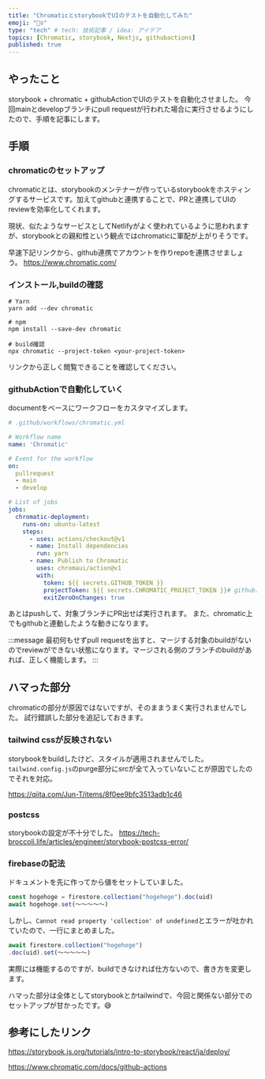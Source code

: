 ```yaml
---
title: "ChromaticとstorybookでUIのテストを自動化してみた"
emoji: "🧜‍♀️"
type: "tech" # tech: 技術記事 / idea: アイデア
topics: [Chromatic, storybook, Nextjs, githubactions]
published: true
---
```


## やったこと
storybook + chromatic + githubActionでUIのテストを自動化させました。
今回mainとdevelopブランチにpull requestが行われた場合に実行させるようにしたので、手順を記事にします。

## 手順
### chromaticのセットアップ
chromaticとは、storybookのメンテナーが作っているstorybookをホスティングするサービスです。加えてgithubと連携することで、PRと連携してUIのreviewを効率化してくれます。

現状、似たようなサービスとしてNetlifyがよく使われているように思われますが、storybookとの親和性という観点ではchromaticに軍配が上がりそうです。

早速下記リンクから、github連携でアカウントを作りrepoを連携させましょう。
https://www.chromatic.com/

### インストール,buildの確認

```
# Yarn
yarn add --dev chromatic

# npm
npm install --save-dev chromatic
```

```
# build確認
npx chromatic --project-token <your-project-token>
```
リンクから正しく閲覧できることを確認してください。

### githubActionで自動化していく
documentをベースにワークフローをカスタマイズします。

```yaml
# .github/workflows/chromatic.yml

# Workflow name
name: 'Chromatic'

# Event for the workflow
on: 
  pullrequest
  - main
  - develop

# List of jobs
jobs:
  chromatic-deployment:
    runs-on: ubuntu-latest
    steps:
      - uses: actions/checkout@v1
      - name: Install dependencies
        run: yarn
      - name: Publish to Chromatic
        uses: chromaui/action@v1
        with:
          token: ${{ secrets.GITHUB_TOKEN }}
          projectToken: ${{ secrets.CHROMATIC_PROJECT_TOKEN }}# githubに登録させる必要あり。
          exitZeroOnChanges: true
```

あとはpushして、対象ブランチにPR出せば実行されます。 また、chromatic上でもgithubと連動したような動きになります。

:::message
最初何もせずpull requestを出すと、マージする対象のbuildがないのでreviewができない状態になります。マージされる側のブランチのbuildがあれば、正しく機能します。
:::

## ハマった部分
chromaticの部分が原因ではないですが、そのままうまく実行されませんでした。
試行錯誤した部分を追記しておきます。

### tailwind cssが反映されない
storybookをbuildしたけど、スタイルが適用されませんでした。
`tailwind.config.js`のpurge部分にsrcが全て入っていないことが原因でしたのでそれを対応。

https://qiita.com/Jun-T/items/8f0ee9bfc3513adb1c46

### postcss
storybookの設定が不十分でした。
https://tech-broccoli.life/articles/engineer/storybook-postcss-error/

### firebaseの記法

ドキュメントを先に作ってから値をセットしていました。

```javascript
const hogehoge = firestore.collection("hogehoge").doc(uid)
await hogehoge.set(〜〜〜〜〜)
```

しかし、`Cannot read property 'collection' of undefined`とエラーが吐かれていたので、一行にまとめました。

```javascript
await firestore.collection("hogehoge")
.doc(uid).set(〜〜〜〜〜)
```
実際には機能するのですが、buildできなければ仕方ないので、書き方を変更します。

ハマった部分は全体としてstorybookとかtailwindで、今回と関係ない部分でのセットアップが甘かったです。😅

## 参考にしたリンク

https://storybook.js.org/tutorials/intro-to-storybook/react/ja/deploy/

https://www.chromatic.com/docs/github-actions
